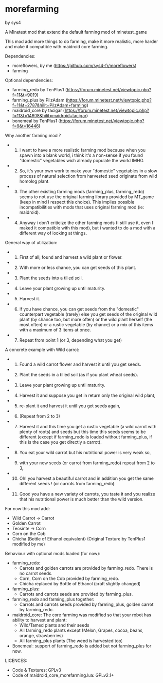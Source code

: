 # morefarming
by sys4

A Minetest mod that extend the default farming mod of minetest_game

This mod add more things to do farming, make it more realistic, more harder and make it compatible with maidroid core farming.

Dependencies:
* moreflowers, by me (https://github.com/sys4-fr/moreflowers)
* farming

Optional dependencies:
* farming_redo by TenPlus1 (https://forum.minetest.net/viewtopic.php?f=11&t=9019)
* farming_plus by PilzAdam (https://forum.minetest.net/viewtopic.php?f=11&t=2787&hilit=PilzAdam+farming)
* maidroid_core by tacigar (https://forum.minetest.net/viewtopic.php?f=11&t=14808&hilit=maidroid+tacigar)
* bonemeal by TenPlus1 (https://forum.minetest.net/viewtopic.php?f=9&t=16446)

Why another farming mod ?
* 1. I want to have a more realistic farming mod because when you spawn into a blank world, i think it's a non-sense if you found "domestic" vegetables wich already populate the world IMHO.
* 2. So, it's your own work to make your "domestic" vegetables in a slow process of natural selection from harvested seed originate from wild homolog plant.
* 3. The other existing farming mods (farming_plus, farming_redo) seems to not use the original farming library provided by MT_game (keep in mind I respect this choice). This implies possible incompatibilities with mods that uses original farming mod (ie: maidroid).
* 4. Anyway i don't criticize the other farming mods (I still use it, even I maked it compatible with this mod), but i wanted to do a mod with a different way of looking at things.

General way of utilization:
* 1. First of all, found and harvest a wild plant or flower.
* 2. With more or less chance, you can get seeds of this plant.
* 3. Plant the seeds into a tilled soil.
* 4. Leave your plant growing up until maturity.
* 5. Harvest it.
* 6. If you have chance, you can get seeds from the "domestic" counterpart vegetable (rarely) else you get seeds of the original wild plant (by chance too, but more often) or the wild plant herself (the most often) or a rustic vegetable (by chance) or a mix of this items with a maximum of 3 items at once.
* 7. Repeat from point 1 (or 3, depending what you get)

A concrete example with Wild carrot:
* 1. Found a wild carrot flower and harvest it until you get seeds.
* 2. Plant the seeds in a tilled soil (as if you plant wheat seeds).
* 3. Leave your plant growing up until maturity.
* 4. Harvest it and suppose you get in return only the original wild plant,
* 5. re-plant it and harvest it until you get seeds again,
* 6. (Repeat from 2 to 3)
* 7. Harvest it and this time you get a rustic vegetable (a wild carrot with plenty of roots) and seeds but this time this seeds seems to be different (except if farming_redo is loaded without farming_plus, if this is the case you get directly a carrot).
* 8. You eat your wild carrot but his nutritional power is very weak so,
* 9. with your new seeds (or carrot from farming_redo) repeat from 2 to 3,
* 10. Oh! you harvest a beautiful carrot and in addition you get the same different seeds ! (or carrots from farming_redo)
* 11. Good you have a new variety of carrots, you taste it and you realize that his nutritional power is much better than the wild version.

For now this mod add:
* Wild Carrot -> Carrot
* Golden Carrot
* Teosinte -> Corn
* Corn on the Cob
* Chicha (Bottle of Ethanol equivalent) (Original Texture by TenPlus1 modified by me)

Behaviour with optional mods loaded (for now):
* farming_redo:
  * Carrots and golden carrots are provided by farming_redo. There is no carrot seeds.
  * Corn, Corn on the Cob provided by farming_redo.
  * Chicha replaced by Bottle of Ethanol (craft slightly changed)
* farming_plus:
  * Carrots and carrots seeds are provided by farming_plus.
* farming_redo and farming_plus together:
  * Carrots and carrots seeds provided by farming_plus, golden carrot by farming_redo.
* maidroid_core: The core farming was modified so that your robot has ability to harvest and plant:
  * Wild/Tamed plants and their seeds
  * All farming_redo plants except (Melon, Grapes, cocoa, beans, orange, strawberries)
  * All farming_plus plants (The weed is harvested too)
* Bonemeal: support of farming_redo is added but not farming_plus for now.

LICENCES:
* Code & Textures: GPLv3
* Code of maidroid_core_morefarming.lua: GPLv2.1+
